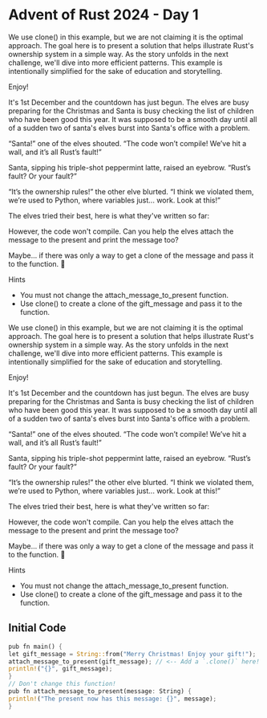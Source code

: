 # Advent of Rust 2024 - Day 1

We use clone() in this example, but we are not claiming it is the optimal approach. The goal here is to present a solution that helps illustrate Rust's ownership system in a simple way. As the story unfolds in the next challenge, we'll dive into more efficient patterns. This example is intentionally simplified for the sake of education and storytelling.

Enjoy!

It's 1st December and the countdown has just begun. The elves are busy preparing for the Christmas and Santa is busy checking the list of children who have been good this year. It was supposed to be a smooth day until all of a sudden two of santa's elves burst into Santa's office with a problem.

“Santa!” one of the elves shouted. “The code won’t compile! We’ve hit a wall, and it’s all Rust’s fault!”

Santa, sipping his triple-shot peppermint latte, raised an eyebrow. “Rust’s fault? Or your fault?”

“It’s the ownership rules!” the other elve blurted. “I think we violated them, we’re used to Python, where variables just... work. Look at this!”

The elves tried their best, here is what they've written so far:

However, the code won't compile. Can you help the elves attach the message to the present and print the message too?

Maybe... if there was only a way to get a clone of the message and pass it to the function. 🤔

Hints

- You must not change the attach_message_to_present function.
- Use clone() to create a clone of the gift_message and pass it to the function.

We use clone() in this example, but we are not claiming it is the optimal approach. The goal here is to present a solution that helps illustrate Rust's ownership system in a simple way. As the story unfolds in the next challenge, we'll dive into more efficient patterns. This example is intentionally simplified for the sake of education and storytelling.

Enjoy!

It's 1st December and the countdown has just begun. The elves are busy preparing for the Christmas and Santa is busy checking the list of children who have been good this year. It was supposed to be a smooth day until all of a sudden two of santa's elves burst into Santa's office with a problem.

“Santa!” one of the elves shouted. “The code won’t compile! We’ve hit a wall, and it’s all Rust’s fault!”

Santa, sipping his triple-shot peppermint latte, raised an eyebrow. “Rust’s fault? Or your fault?”

“It’s the ownership rules!” the other elve blurted. “I think we violated them, we’re used to Python, where variables just... work. Look at this!”

The elves tried their best, here is what they've written so far:

However, the code won't compile. Can you help the elves attach the message to the present and print the message too?

Maybe... if there was only a way to get a clone of the message and pass it to the function. 🤔

Hints

- You must not change the attach_message_to_present function.
- Use clone() to create a clone of the gift_message and pass it to the function.

## Initial Code
```rust
pub fn main() {
let gift_message = String::from("Merry Christmas! Enjoy your gift!");
attach_message_to_present(gift_message); // <-- Add a `.clone()` here!
println!("{}", gift_message);
}
// Don't change this function!
pub fn attach_message_to_present(message: String) {
println!("The present now has this message: {}", message);
}
```

